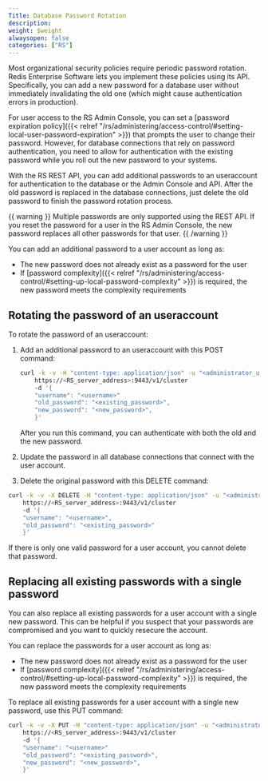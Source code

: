 ```yaml
---
Title: Database Password Rotation
description:
weight: $weight
alwaysopen: false
categories: ["RS"]
---
```

Most organizational security policies require periodic password rotation.
Redis Enterprise Software lets you implement these policies using its API.
Specifically, you can add a new password for a database user without immediately invalidating the old one (which might cause authentication errors in production).

For user access to the RS Admin Console,
you can set a [password expiration policy]({{< relref "/rs/administering/access-control/#setting-local-user-password-expiration" >}}) that prompts the user to change their password.
However, for database connections that rely on password authentication,
you need to allow for authentication with the existing password while you roll out the new password to your systems.

With the RS REST API, you can add additional passwords to an useraccount for authentication to the database or the Admin Console and API.
After the old password is replaced in the database connections,
just delete the old password to finish the password rotation process.

{{ warning }}
Multiple passwords are only supported using the REST API.
If you reset the password for a user in the RS Admin Console,
the new password replaces all other passwords for that user.
{{ /warning }}

You can add an additional password to a user account as long as:

- The new password does not already exist as a password for the user
- If [password complexity]({{< relref "/rs/administering/access-control/#setting-up-local-password-complexity" >}}) is required, the new password meets the complexity requirements

## Rotating the password of an useraccount

To rotate the password of an useraccount:

1. Add an additional password to an useraccount with this POST command:

    ```sh
    curl -k -v -H "content-type: application/json" -u "<administrator_user>:<password>"
        https://<RS_server_address>:9443/v1/cluster
        -d '{
        "username": "<username>"
        "old_password": "<existing_password>",
        "new_password": "<new_password>",
        }'
    ```

    After you run this command, you can authenticate with both the old and the new password.

1. Update the password in all database connections that connect with the user account.
1. Delete the original password with this DELETE command:

```sh
curl -k -v -X DELETE -H "content-type: application/json" -u "<administrator_user>:<password>"
    https://<RS_server_address>:9443/v1/cluster
    -d '{
    "username": "<username>",
    "old_password": "<existing_password>"
    }'
```

If there is only one valid password for a user account, you cannot delete that password.

## Replacing all existing passwords with a single password

You can also replace all existing passwords for a user account with a single new password.
This can be helpful if you suspect that your passwords are compromised and you want to quickly resecure the account.

You can replace the passwords for a user account as long as:

- The new password does not already exist as a password for the user
- If [password complexity]({{< relref "/rs/administering/access-control/#setting-up-local-password-complexity" >}}) is required, the new password meets the complexity requirements

To replace all existing passwords for a user account with a single new password, use this PUT command:

```sh
curl -k -v -X PUT -H "content-type: application/json" -u "<administrator_user>:<password>"
    https://<RS_server_address>:9443/v1/cluster
    -d '{
    "username": "<username>"
    "old_password": "<existing_password>",
    "new_password": "<new_password>",
    }'
```
